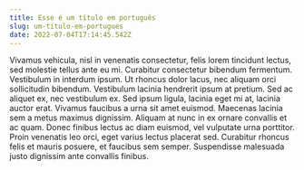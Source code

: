 ```yaml
---
title: Esse é um título em português
slug: um-titulo-em-portugues
date: 2022-07-04T17:14:45.542Z
---
```

Vivamus vehicula, nisl in venenatis consectetur, felis lorem tincidunt lectus, sed molestie tellus ante eu mi. Curabitur consectetur bibendum fermentum. Vestibulum in interdum ipsum. Ut rhoncus dolor lacus, nec aliquam orci sollicitudin bibendum. Vestibulum lacinia hendrerit ipsum at pretium. Sed ac aliquet ex, nec vestibulum ex. Sed ipsum ligula, lacinia eget mi at, lacinia auctor erat. Vivamus faucibus a urna sit amet euismod. Maecenas lacinia sem a metus maximus dignissim. Aliquam at nunc in ex ornare convallis et ac quam. Donec finibus lectus ac diam euismod, vel vulputate urna porttitor. Proin venenatis leo orci, eget varius lectus placerat sed. Curabitur rhoncus felis et mauris posuere, et faucibus sem semper. Suspendisse malesuada justo dignissim ante convallis finibus.